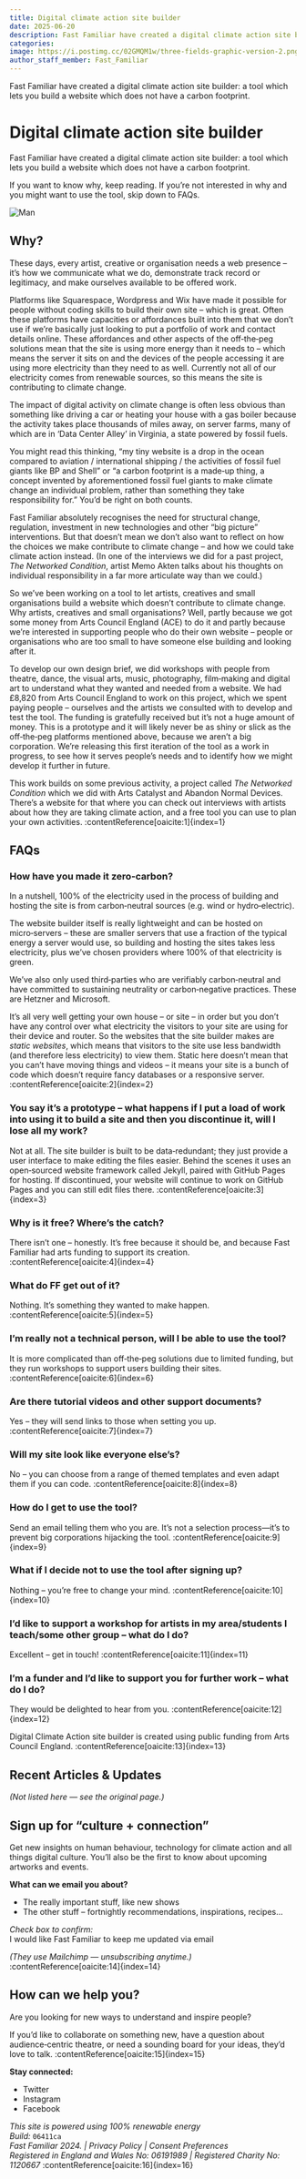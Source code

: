 ```yaml
---
title: Digital climate action site builder
date: 2025-06-20
description: Fast Familiar have created a digital climate action site builder: a tool which lets you build a website which does not have a carbon footprint.
categories:
image: https://i.postimg.cc/02GMQM1w/three-fields-graphic-version-2.png
author_staff_member: Fast_Familiar
---
```


Fast Familiar have created a digital climate action site builder: a tool which lets you build a website which does not have a carbon footprint.

# Digital climate action site builder

Fast Familiar have created a digital climate action site builder: a tool which lets you build a website which does not have a carbon footprint.

If you want to know why, keep reading. If you’re not interested in why and you might want to use the tool, skip down to FAQs.

![Man](https://fastfamiliar.b-cdn.net/sitebuilder/image.png)


## Why?

These days, every artist, creative or organisation needs a web presence – it’s how we communicate what we do, demonstrate track record or legitimacy, and make ourselves available to be offered work.

Platforms like Squarespace, Wordpress and Wix have made it possible for people without coding skills to build their own site – which is great. Often these platforms have capacities or affordances built into them that we don’t use if we’re basically just looking to put a portfolio of work and contact details online. These affordances and other aspects of the off‑the‑peg solutions mean that the site is using more energy than it needs to – which means the server it sits on and the devices of the people accessing it are using more electricity than they need to as well. Currently not all of our electricity comes from renewable sources, so this means the site is contributing to climate change.

The impact of digital activity on climate change is often less obvious than something like driving a car or heating your house with a gas boiler because the activity takes place thousands of miles away, on server farms, many of which are in ‘Data Center Alley’ in Virginia, a state powered by fossil fuels.

You might read this thinking, “my tiny website is a drop in the ocean compared to aviation / international shipping / the activities of fossil fuel giants like BP and Shell” or “a carbon footprint is a made‑up thing, a concept invented by aforementioned fossil fuel giants to make climate change an individual problem, rather than something they take responsibility for.” You’d be right on both counts.

Fast Familiar absolutely recognises the need for structural change, regulation, investment in new technologies and other “big picture” interventions. But that doesn’t mean we don’t also want to reflect on how the choices we make contribute to climate change – and how we could take climate action instead. (In one of the interviews we did for a past project, *The Networked Condition*, artist Memo Akten talks about his thoughts on individual responsibility in a far more articulate way than we could.)

So we’ve been working on a tool to let artists, creatives and small organisations build a website which doesn’t contribute to climate change. Why artists, creatives and small organisations? Well, partly because we got some money from Arts Council England (ACE) to do it and partly because we’re interested in supporting people who do their own website – people or organisations who are too small to have someone else building and looking after it.

To develop our own design brief, we did workshops with people from theatre, dance, the visual arts, music, photography, film‑making and digital art to understand what they wanted and needed from a website. We had £8,820 from Arts Council England to work on this project, which we spent paying people – ourselves and the artists we consulted with to develop and test the tool. The funding is gratefully received but it’s not a huge amount of money. This is a prototype and it will likely never be as shiny or slick as the off‑the‑peg platforms mentioned above, because we aren’t a big corporation. We’re releasing this first iteration of the tool as a work in progress, to see how it serves people’s needs and to identify how we might develop it further in future.

This work builds on some previous activity, a project called *The Networked Condition* which we did with Arts Catalyst and Abandon Normal Devices. There’s a website for that where you can check out interviews with artists about how they are taking climate action, and a free tool you can use to plan your own activities. :contentReference[oaicite:1]{index=1}


## FAQs

### How have you made it zero‑carbon?

In a nutshell, 100% of the electricity used in the process of building and hosting the site is from carbon‑neutral sources (e.g. wind or hydro‑electric).

The website builder itself is really lightweight and can be hosted on micro‑servers – these are smaller servers that use a fraction of the typical energy a server would use, so building and hosting the sites takes less electricity, plus we’ve chosen providers where 100% of that electricity is green.

We’ve also only used third‑parties who are verifiably carbon‑neutral and have committed to sustaining neutrality or carbon‑negative practices. These are Hetzner and Microsoft.

It’s all very well getting your own house – or site – in order but you don’t have any control over what electricity the visitors to your site are using for their device and router. So the websites that the site builder makes are *static websites*, which means that visitors to the site use less bandwidth (and therefore less electricity) to view them. Static here doesn’t mean that you can’t have moving things and videos – it means your site is a bunch of code which doesn’t require fancy databases or a responsive server. :contentReference[oaicite:2]{index=2}

### You say it’s a prototype – what happens if I put a load of work into using it to build a site and then you discontinue it, will I lose all my work?

Not at all. The site builder is built to be data‑redundant; they just provide a user interface to make editing the files easier. Behind the scenes it uses an open‑sourced website framework called Jekyll, paired with GitHub Pages for hosting. If discontinued, your website will continue to work on GitHub Pages and you can still edit files there. :contentReference[oaicite:3]{index=3}

### Why is it free? Where’s the catch?

There isn’t one – honestly. It’s free because it should be, and because Fast Familiar had arts funding to support its creation. :contentReference[oaicite:4]{index=4}

### What do FF get out of it?

Nothing. It’s something they wanted to make happen. :contentReference[oaicite:5]{index=5}

### I’m really not a technical person, will I be able to use the tool?

It is more complicated than off‑the‑peg solutions due to limited funding, but they run workshops to support users building their sites. :contentReference[oaicite:6]{index=6}

### Are there tutorial videos and other support documents?

Yes – they will send links to those when setting you up. :contentReference[oaicite:7]{index=7}

### Will my site look like everyone else’s?

No – you can choose from a range of themed templates and even adapt them if you can code. :contentReference[oaicite:8]{index=8}

### How do I get to use the tool?

Send an email telling them who you are. It’s not a selection process—it’s to prevent big corporations hijacking the tool. :contentReference[oaicite:9]{index=9}

### What if I decide not to use the tool after signing up?

Nothing – you’re free to change your mind. :contentReference[oaicite:10]{index=10}

### I’d like to support a workshop for artists in my area/students I teach/some other group – what do I do?

Excellent – get in touch! :contentReference[oaicite:11]{index=11}

### I’m a funder and I’d like to support you for further work – what do I do?

They would be delighted to hear from you. :contentReference[oaicite:12]{index=12}

Digital Climate Action site builder is created using public funding from Arts Council England. :contentReference[oaicite:13]{index=13}


## Recent Articles & Updates

*(Not listed here — see the original page.)*


## Sign up for “culture + connection”

Get new insights on human behaviour, technology for climate action and all things digital culture. You’ll also be the first to know about upcoming artworks and events.

**What can we email you about?**  
- The really important stuff, like new shows  
- The other stuff – fortnightly recommendations, inspirations, recipes...

_Check box to confirm:_  
I would like Fast Familiar to keep me updated via email

*(They use Mailchimp — unsubscribing anytime.)* :contentReference[oaicite:14]{index=14}


## How can we help you?

Are you looking for new ways to understand and inspire people?

If you’d like to collaborate on something new, have a question about audience‑centric theatre, or need a sounding board for your ideas, they’d love to talk. :contentReference[oaicite:15]{index=15}

**Stay connected:**  
- Twitter  
- Instagram  
- Facebook


*This site is powered using 100% renewable energy*  
*Build:* `06411ca`  
*Fast Familiar 2024. | Privacy Policy | Consent Preferences*  
*Registered in England and Wales No: 06191989 | Registered Charity No: 1120667* :contentReference[oaicite:16]{index=16}
